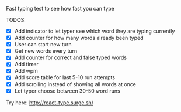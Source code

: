 Fast typing test to see how fast you can type

TODOS:

- [x] Add indicator to let typer see which word they are typing currently
- [x] Add counter for how many words already been typed
- [x] User can start new turn
- [x] Get new words every turn
- [x] Add counter for correct and false typed words
- [x] Add timer
- [x] Add wpm
- [x] Add score table for last 5-10 run attempts
- [x] Add scrolling instead of showing all words at once
- [x] Let typer choose between 30-50 word runs

Try here: http://react-type.surge.sh/
